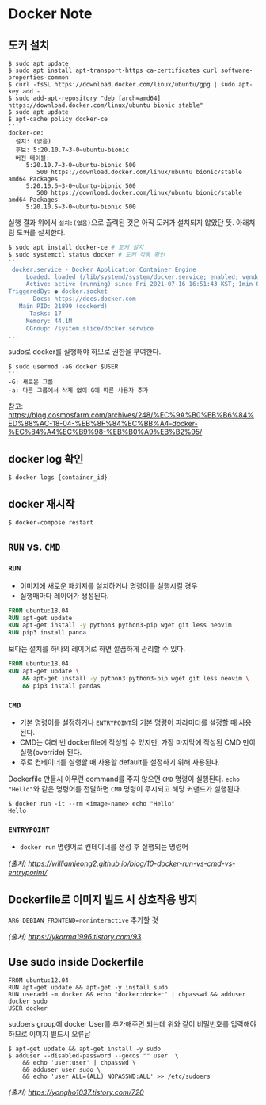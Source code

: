 # Docker Note
## 도커 설치
```console
$ sudo apt update
$ sudo apt install apt-transport-https ca-certificates curl software-properties-common
$ curl -fsSL https://download.docker.com/linux/ubuntu/gpg | sudo apt-key add -
$ sudo add-apt-repository "deb [arch=amd64] https://download.docker.com/linux/ubuntu bionic stable"
$ sudo apt update
$ apt-cache policy docker-ce
'''
docker-ce:
  설치: (없음)
  후보: 5:20.10.7~3-0~ubuntu-bionic
  버전 테이블:
     5:20.10.7~3-0~ubuntu-bionic 500
        500 https://download.docker.com/linux/ubuntu bionic/stable amd64 Packages
     5:20.10.6~3-0~ubuntu-bionic 500
        500 https://download.docker.com/linux/ubuntu bionic/stable amd64 Packages
     5:20.10.5~3-0~ubuntu-bionic 500
```
실행 결과 위에서 `설치:(없음)`으로 출력된 것은 아직 도커가 설치되지 않았단 뜻. 아래처럼 도커를 설치한다. 
```sh
$ sudo apt install docker-ce # 도커 설치
$ sudo systemctl status docker # 도커 작동 확인
''' 
 docker.service - Docker Application Container Engine
     Loaded: loaded (/lib/systemd/system/docker.service; enabled; vendor preset: enabled)
     Active: active (running) since Fri 2021-07-16 16:51:43 KST; 1min 0s ago
TriggeredBy: ● docker.socket
       Docs: https://docs.docker.com
   Main PID: 21899 (dockerd)
      Tasks: 17
     Memory: 44.1M
     CGroup: /system.slice/docker.service
...
```
sudo로 docker를 실행해야 하므로 권한을 부여한다.
```console
$ sudo usermod -aG docker $USER
'''
-G: 새로운 그룹
-a: 다른 그룹에서 삭제 없이 G에 따른 사용자 추가
```
참고: https://blog.cosmosfarm.com/archives/248/%EC%9A%B0%EB%B6%84%ED%88%AC-18-04-%EB%8F%84%EC%BB%A4-docker-%EC%84%A4%EC%B9%98-%EB%B0%A9%EB%B2%95/


## docker log 확인
```console
$ docker logs {container_id}
```

## docker 재시작
```console
$ docker-compose restart
```

## `RUN` vs. `CMD`
### `RUN`
- 이미지에 새로운 패키지를 설치하거나 명령어를 실행시킬 경우
- 실행때마다 레이어가 생성된다.
```Dockerfile
FROM ubuntu:18.04
RUN apt-get update
RUN apt-get install -y python3 python3-pip wget git less neovim
RUN pip3 install panda
```
보다는 설치를 하나의 레이어로 하면 깔끔하게 관리할 수 있다.
```Dockerfile
FROM ubuntu:18.04
RUN apt-get update \
    && apt-get install -y python3 python3-pip wget git less neovim \
    && pip3 install pandas
```

### `CMD`
- 기본 명령어를 설정하거나 `ENTRYPOINT`의 기본 명령어 파라미터를 설정할 때 사용된다.
- CMD는 여러 번 dockerfile에 작성할 수 있지만, 가장 마지막에 작성된 CMD 만이 실행(override) 된다.
- 주로 컨테이너를 실행할 때 사용할 default를 설정하기 위해 사용된다.

Dockerfile 만들시 아무런 command를 주지 않으면 `CMD` 명령이 실행된다.
`echo "Hello"`와 같은 명령어를 전달하면 `CMD` 명령이 무시되고 해당 커맨드가 실행된다.

```console
$ docker run -it --rm <image-name> echo "Hello"
Hello
```

### `ENTRYPOINT`
- `docker run` 명령어로 컨테이너를 생성 후 실행되는 명령어


*(출처) https://williamjeong2.github.io/blog/10-docker-run-vs-cmd-vs-entryporint/*

## Dockerfile로 이미지 빌드 시 상호작용 방지
`ARG DEBIAN_FRONTEND=noninteractive` 추가할 것

*(출처) https://ykarma1996.tistory.com/93*

## Use sudo inside Dockerfile
```
FROM ubuntu:12.04
RUN apt-get update && apt-get -y install sudo
RUN useradd -m docker && echo "docker:docker" | chpasswd && adduser docker sudo
USER docker
```
sudoers group에 docker User를 추가해주면 되는데 위와 같이 비밀번호를 입력해야 하므로 이미지 빌드시 오류남

```console
$ apt-get update && apt-get install -y sudo
$ adduser --disabled-password --gecos "" user  \
    && echo 'user:user' | chpasswd \
    && adduser user sudo \
    && echo 'user ALL=(ALL) NOPASSWD:ALL' >> /etc/sudoers

```
*(출처) https://yongho1037.tistory.com/720*